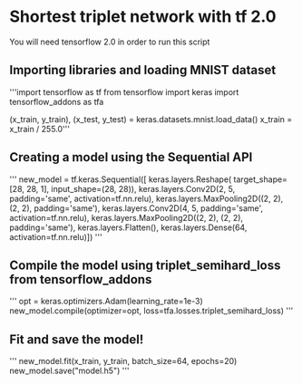 # Shortest triplet network with tf 2.0
You will need tensorflow 2.0 in order to run this script

## Importing libraries and loading MNIST dataset
'''import tensorflow as tf
from tensorflow import keras
import tensorflow_addons as tfa


(x_train, y_train), (x_test, y_test) = keras.datasets.mnist.load_data()
x_train = x_train / 255.0'''

## Creating a model using the Sequential API
'''
new_model = tf.keras.Sequential([
        keras.layers.Reshape(
            target_shape=[28, 28, 1],
            input_shape=(28, 28)),
        keras.layers.Conv2D(2, 5, padding='same', activation=tf.nn.relu),
        keras.layers.MaxPooling2D((2, 2), (2, 2), padding='same'),
        keras.layers.Conv2D(4, 5, padding='same', activation=tf.nn.relu),
        keras.layers.MaxPooling2D((2, 2), (2, 2), padding='same'),
        keras.layers.Flatten(),
        keras.layers.Dense(64, activation=tf.nn.relu)])
'''

## Compile the model using triplet_semihard_loss from tensorflow_addons
'''
opt = keras.optimizers.Adam(learning_rate=1e-3)
new_model.compile(optimizer=opt, loss=tfa.losses.triplet_semihard_loss)
'''
## Fit and save the model!
'''
new_model.fit(x_train, y_train, batch_size=64, epochs=20)
new_model.save("model.h5")
'''
